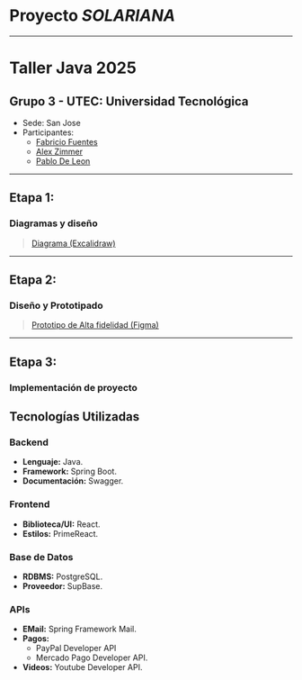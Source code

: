 # Proyecto *SOLARIANA*

***

# Taller Java 2025

## Grupo 3 - UTEC: Universidad Tecnológica
- Sede: San Jose
- Participantes:
    - [Fabricio Fuentes](https://github.com/fabdiangelo)
    - [Alex Zimmer](https://github.com/AlexZimmerBonjourAdrian)
    - [Pablo De Leon]()
***  
## Etapa 1:
### Diagramas y diseño
> [Diagrama (Excalidraw)](https://excalidraw.com/#json=2Ddtg5jPT2fgPwkpr6H56,rM8Mn0dxH2haRzyaGmPByQ)

***

## Etapa 2:
### Diseño y Prototipado
> [Prototipo de Alta fidelidad (Figma)](https://www.figma.com/design/Zfr9z7OcrsGcdh9j8cIaXv/SOL-COACHING?node-id=0-1&t=nElgl3nYyg1LzAEx-1)

***

## Etapa 3:
### Implementación de proyecto

## Tecnologías Utilizadas

### Backend
- **Lenguaje:** Java.
- **Framework:** Spring Boot.
- **Documentación:** Swagger.

### Frontend
- **Biblioteca/UI:** React. 
- **Estilos:** PrimeReact.

### Base de Datos
- **RDBMS:** PostgreSQL.
- **Proveedor:** SupBase.

### APIs
- **EMail:** Spring Framework Mail.
- **Pagos:** 
  - PayPal Developer API
  - Mercado Pago Developer API.
- **Videos:** Youtube Developer API.

